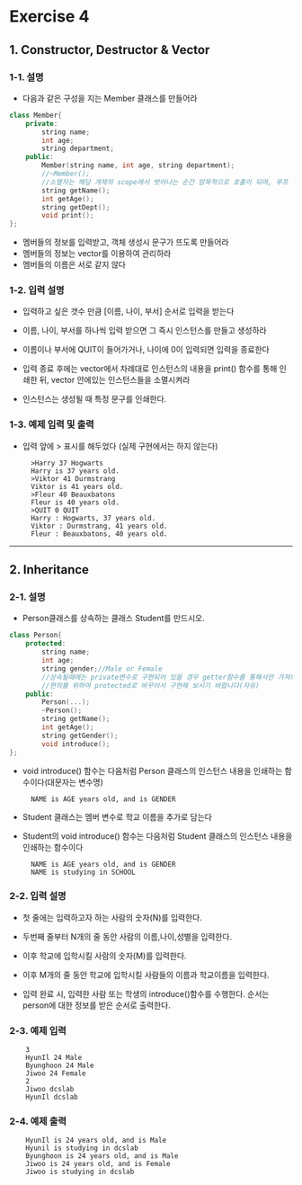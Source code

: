 # Exercise 4

## 1. Constructor, Destructor & Vector

### 1-1. 설명

- 다음과 같은 구성을 지는 Member 클래스를 만들어라

```c++
class Member{
	private:
		string name;
		int age;
		string department;
	public:
		Member(string name, int age, string department);
		//~Member();
		//소멸자는 해당 개체의 scope에서 벗어나는 순간 암묵적으로 호출이 되며, 루프 문 안에서 벗어나는 경우 C++에서는 암묵적으로 소멸자를 부르게 되어 있습니다.
		string getName();
		int getAge();
		string getDept();
		void print();
};
```

- 멤버들의 정보를 입력받고, 객체 생성시 문구가 뜨도록 만들어라
- 멤버들의 정보는 vector를 이용하여 관리하라
- 멤버들의 이름은 서로 같지 않다


### 1-2. 입력 설명

- 입력하고 싶은 갯수 만큼 [이름, 나이, 부서] 순서로 입력을 받는다

- 이름, 나이, 부서를 하나씩 입력 받으면 그 즉시 인스턴스를 만들고 생성하라

- 이름이나 부서에 QUIT이 들어가거나, 나이에 0이 입력되면 입력을 종료한다

- 입력 종료 후에는 vector에서 차례대로 인스턴스의 내용을 print() 함수를 통해 인쇄한 뒤, vector 안에있는 인스턴스들을 소멸시켜라

- 인스턴스는 생성될 때 특정 문구를 인쇄한다.


### 1-3. 예제 입력 및 출력

- 입력 앞에 > 표시를 해두었다 (실제 구현에서는 하지 않는다)

        >Harry 37 Hogwarts
        Harry is 37 years old.
        >Viktor 41 Durmstrang
        Viktor is 41 years old.
        >Fleur 40 Beauxbatons
        Fleur is 40 years old.
        >QUIT 0 QUIT
        Harry : Hogwarts, 37 years old.
        Viktor : Durmstrang, 41 years old.
        Fleur : Beauxbatons, 40 years old.


---

## 2. Inheritance


### 2-1. 설명

- Person클래스를 상속하는 클래스 Student를 만드시오.

```cpp
class Person{
	protected:
		string name;
		int age;
		string gender;//Male or Female
		//상속될때에는 private변수로 구현되어 있을 경우 getter함수를 통해서만 가져와야 합니다(어떠한 범위로 상속받더라도 private은 보이지않음)
		//편의를 위하여 protected로 바꾸어서 구현해 보시기 바랍니다(자유)
	public:
		Person(...);
		~Person();
		string getName();
		int getAge();
		string getGender();
		void introduce();
};
```

- void introduce() 함수는 다음처럼 Person 클래스의 인스턴스 내용을 인쇄하는 함수이다(대문자는 변수명)

        NAME is AGE years old, and is GENDER

- Student 클래스는 멤버 변수로 학교 이름을 추가로 담는다

- Student의 void introduce() 함수는 다음처럼 Student 클래스의 인스턴스 내용을 인쇄하는 함수이다

        NAME is AGE years old, and is GENDER
        NAME is studying in SCHOOL



### 2-2. 입력 설명

- 첫 줄에는 입력하고자 하는 사람의 숫자(N)를 입력한다.

- 두번째 줄부터 N개의 줄 동안 사람의 이름,나이,성별을 입력한다.

- 이후 학교에 입학시킬 사람의 숫자(M)를 입력한다.

- 이후 M개의 줄 동안 학교에 입학시킬 사람들의 이름과 학교이름을 입력한다.

- 입력 완료 시, 입력한 사람 또는 학생의 introduce()함수를 수행한다. 순서는 person에 대한 정보를 받은 순서로 출력한다.


### 2-3. 예제 입력

        3
        HyunIl 24 Male
        Byunghoon 24 Male
        Jiwoo 24 Female
        2
        Jiwoo dcslab
        HyunIl dcslab

### 2-4. 예제 출력

        HyunIl is 24 years old, and is Male
        Hyunil is studying in dcslab
        Byunghoon is 24 years old, and is Male
        Jiwoo is 24 years old, and is Female
        Jiwoo is studying in dcslab


